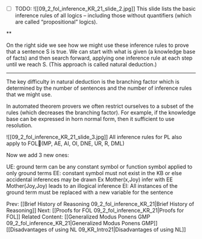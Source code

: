 ﻿- [ ] TODO:
![[09_2_fol_inference_KR_21_slide_2.jpg]]
This slide lists the basic inference rules of all logics – including those without quantifiers (which are called “propositional” logics).

**

On the right side we see how we might use these inference rules to prove that a sentence S is true.  We can start with what is given (a knowledge base of facts) and then search forward, applying one inference rule at each step until we reach S. (This approach is called natural deduction.)

** ** ** ** ** ** ** ** **

The key difficulty in natural deduction is the branching factor which is determined by the number of sentences and the number of inference rules that we might use.

In automated theorem provers we often restrict ourselves to a subset of the rules (which decreases the branching factor). For example, if the knowledge base can be expressed in horn normal form, then it sufficient to use resolution.

![[09_2_fol_inference_KR_21_slide_3.jpg]]
All inference rules for PL also apply to FOL(MP, AE, AI, OI, DNE, UR, R, DML)

Now we add 3 new ones:

UE: ground term can be any constant symbol or function symbol applied to only ground terms
EE: constant symbol must not exist in the KB or else accidental inferences may be drawn
      Ex Mother(x,Joy)    infer with EE   Mother(Joy,Joy)   leads to an illogical inference
EI: All instances of the ground term must be replaced with a new variable for the sentence



Prev: [[Brief History of Reasoning 09_2_fol_inference_KR_21|Brief History of Reasoning]]
Next: [[Proofs for FOL 09_2_fol_inference_KR_21|Proofs for FOL]]
Related Content:
[[Generalized Modus Ponens GMP 09_2_fol_inference_KR_21|Generalized Modus Ponens GMP]]
[[Disadvantages of using NL 09_KR_Intro21|Disadvantages of using NL]]